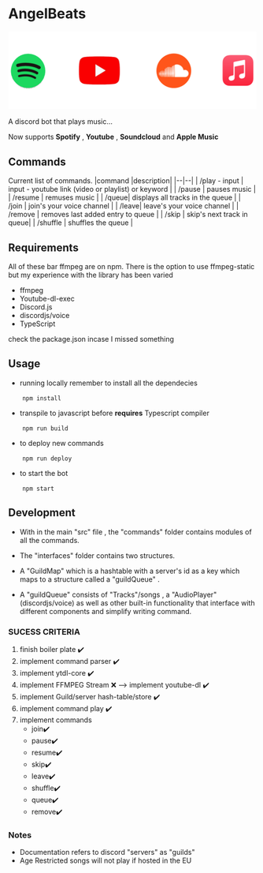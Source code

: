 # AngelBeats

![Tux, the Linux mascot](./angelBeats.png)

A discord bot that plays music...

Now supports <B>Spotify</B> , <B>Youtube</B> , <B>Soundcloud</B> and <B>Apple Music</B>

## Commands

Current list of commands.
|command |description|
|--|--|
| /play - input | input - youtube link (video or playlist) or keyword |
| /pause | pauses music |
| /resume | remuses music |
| /queue| displays all tracks in the queue |
| /join | join's your voice channel |
| /leave| leave's your voice channel |
| /remove | removes last added entry to queue |
| /skip | skip's next track in queue|
| /shuffle | shuffles the queue |

## Requirements

All of these bar ffmpeg are on npm. There is the option to use ffmpeg-static but my experience with the library has been varied

- ffmpeg
- Youtube-dl-exec
- Discord.js
- discordjs/voice
- TypeScript

check the package.json incase I missed something

## Usage

- running locally remember to install all the dependecies

```
	npm install
```

- transpile to javascript before **requires** Typescript compiler

```
	npm run build
```

- to deploy new commands

```
	npm run deploy
```

- to start the bot

```
	npm start
```

## Development

- With in the main "src" file , the "commands" folder contains modules of all the commands.

- The "interfaces" folder contains two structures.

- A "GuildMap" which is a hashtable with a server's id as a key which maps to a structure called a "guildQueue" .
- A "guildQueue" consists of "Tracks"/songs , a "AudioPlayer" (discordjs/voice) as well as other built-in functionality that interface with different components and simplify writing command.

### SUCESS CRITERIA

1. finish boiler plate ✔️
2. implement command parser ✔️
3. implement ytdl-core ✔️
4. implement FFMPEG Stream ❌ --> implement youtube-dl ✔️
5. implement Guild/server hash-table/store ✔️
6. implement command play ✔️
7. implement commands
   - join✔️
   - pause✔️
   - resume✔️
   - skip✔️
   - leave✔️
   - shuffle✔️
   - queue✔️
   - remove✔️

### Notes

- Documentation refers to discord "servers" as "guilds"
- Age Restricted songs will not play if hosted in the EU
